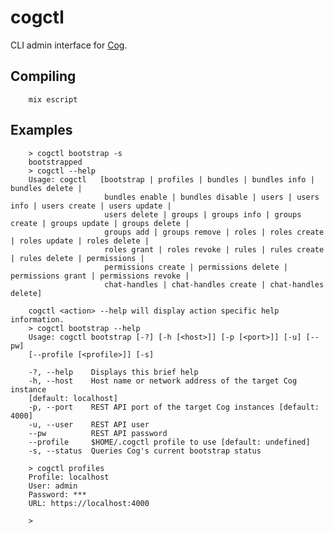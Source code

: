 # cogctl

CLI admin interface for [Cog](https://github.com/operable/cog).

## Compiling

        mix escript

## Examples

        > cogctl bootstrap -s
        bootstrapped
        > cogctl --help
        Usage: cogctl	[bootstrap | profiles | bundles | bundles info | bundles delete |
                         bundles enable | bundles disable | users | users info | users create | users update |
                         users delete | groups | groups info | groups create | groups update | groups delete |
                         groups add | groups remove | roles | roles create | roles update | roles delete |
                         roles grant | roles revoke | rules | rules create | rules delete | permissions |
                         permissions create | permissions delete | permissions grant | permissions revoke |
                         chat-handles | chat-handles create | chat-handles delete]

        cogctl <action> --help will display action specific help information.
        > cogctl bootstrap --help
        Usage: cogctl bootstrap [-?] [-h [<host>]] [-p [<port>]] [-u] [--pw]
        [--profile [<profile>]] [-s]

        -?, --help    Displays this brief help
        -h, --host    Host name or network address of the target Cog instance
        [default: localhost]
        -p, --port    REST API port of the target Cog instances [default: 4000]
        -u, --user    REST API user
        --pw          REST API password
        --profile     $HOME/.cogctl profile to use [default: undefined]
        -s, --status  Queries Cog's current bootstrap status

        > cogctl profiles
        Profile: localhost
        User: admin
        Password: ***
        URL: https://localhost:4000

        >
